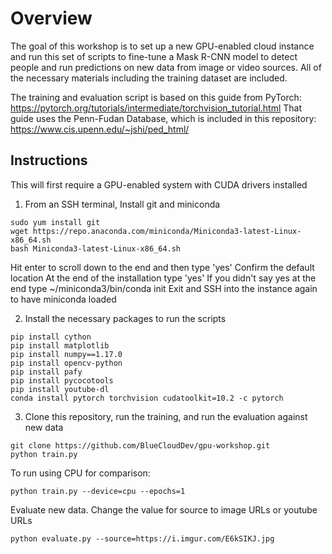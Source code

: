 # Overview

The goal of this workshop is to set up a new GPU-enabled cloud instance and run this set of scripts to fine-tune a Mask R-CNN model to detect people and run predictions on new data from image or video sources. All of the necessary materials including the training dataset are included.

The training and evaluation script is based on this guide from PyTorch: https://pytorch.org/tutorials/intermediate/torchvision_tutorial.html
That guide uses the Penn-Fudan Database, which is included in this repository: https://www.cis.upenn.edu/~jshi/ped_html/

## Instructions

This will first require a GPU-enabled system with CUDA drivers installed

1. From an SSH terminal, Install git and miniconda
   
```
sudo yum install git
wget https://repo.anaconda.com/miniconda/Miniconda3-latest-Linux-x86_64.sh
bash Miniconda3-latest-Linux-x86_64.sh
```
Hit enter to scroll down to the end and then type 'yes'
Confirm the default location
At the end of the installation type 'yes'
If you didn't say yes at the end type ~/miniconda3/bin/conda init
Exit and SSH into the instance again to have miniconda loaded

2. Install the necessary packages to run the scripts
```
pip install cython
pip install matplotlib
pip install numpy==1.17.0
pip install opencv-python
pip install pafy
pip install pycocotools
pip install youtube-dl
conda install pytorch torchvision cudatoolkit=10.2 -c pytorch
```
3. Clone this repository, run the training, and run the evaluation against new data

```
git clone https://github.com/BlueCloudDev/gpu-workshop.git
python train.py
```
To run using CPU for comparison: 
```
python train.py --device=cpu --epochs=1
```
Evaluate new data. Change the value for source to image URLs or youtube URLs
```
python evaluate.py --source=https://i.imgur.com/E6kSIKJ.jpg
```
